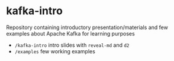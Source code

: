 # kafka-intro

Repository containing introductory presentation/materials and few examples about Apache Kafka for learning purposes

- `/kafka-intro` intro slides with `reveal-md` and `d2`
- `/examples` few working examples


